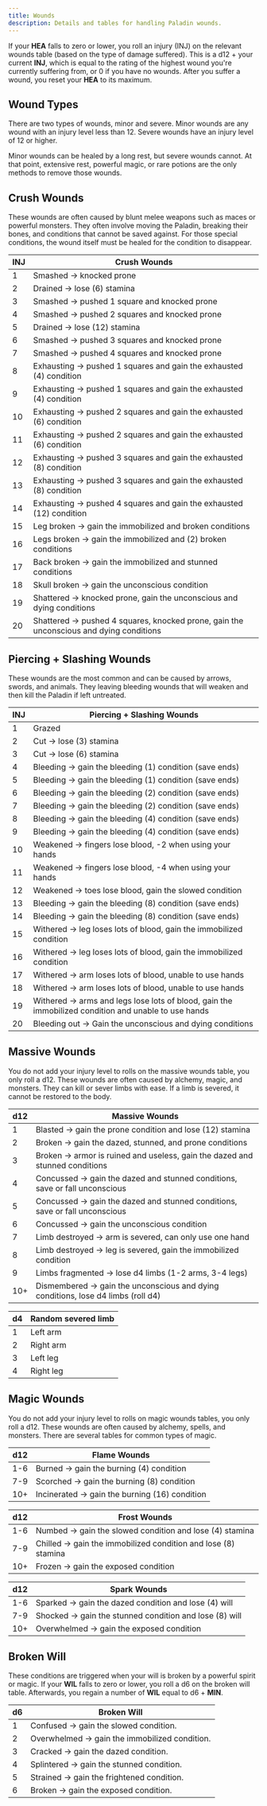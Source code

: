 ```yaml
---
title: Wounds
description: Details and tables for handling Paladin wounds.
---
```


If your **HEA** falls to zero or lower, you roll an injury (INJ) on the relevant wounds table (based on the type of damage suffered). This is a d12 + your current **INJ**, which is equal to the rating of the highest wound you're currently suffering from, or 0 if you have no wounds. After you suffer a wound, you reset your **HEA** to its maximum.

## Wound Types

There are two types of wounds, minor and severe. Minor wounds are any wound with an injury level less than 12. Severe wounds have an injury level of 12 or higher.

Minor wounds can be healed by a long rest, but severe wounds cannot. At that point, extensive rest, powerful magic, or rare potions are the only methods to remove those wounds.

## Crush Wounds

These wounds are often caused by blunt melee weapons such as maces or powerful monsters. They often involve moving the Paladin, breaking their bones, and conditions that cannot be saved against. For those special conditions, the wound itself must be healed for the condition to disappear.

| INJ | Crush Wounds                                                                           |
| --- | -------------------------------------------------------------------------------------- |
| 1   | Smashed → knocked prone                                                                |
| 2   | Drained → lose (6) stamina                                                             |
| 3   | Smashed → pushed 1 square and knocked prone                                            |
| 4   | Smashed → pushed 2 squares and knocked prone                                           |
| 5   | Drained → lose (12) stamina                                                            |
| 6   | Smashed → pushed 3 squares and knocked prone                                           |
| 7   | Smashed → pushed 4 squares and knocked prone                                           |
| 8   | Exhausting → pushed 1 squares and gain the exhausted (4) condition                     |
| 9   | Exhausting → pushed 1 squares and gain the exhausted (4) condition                     |
| 10  | Exhausting → pushed 2 squares and gain the exhausted (6) condition                     |
| 11  | Exhausting → pushed 2 squares and gain the exhausted (6) condition                     |
| 12  | Exhausting → pushed 3 squares and gain the exhausted (8) condition                     |
| 13  | Exhausting → pushed 3 squares and gain the exhausted (8) condition                     |
| 14  | Exhausting → pushed 4 squares and gain the exhausted (12) condition                    |
| 15  | Leg broken → gain the immobilized and broken conditions                                |
| 16  | Legs broken → gain the immobilized and (2) broken conditions                           |
| 17  | Back broken → gain the immobilized and stunned conditions                              |
| 18  | Skull broken → gain the unconscious condition                                          |
| 19  | Shattered → knocked prone, gain the unconscious and dying conditions                   |
| 20  | Shattered → pushed 4 squares, knocked prone, gain the unconscious and dying conditions |

## Piercing + Slashing Wounds

These wounds are the most common and can be caused by arrows, swords, and animals. They leaving bleeding wounds that will weaken and then kill the Paladin if left untreated.

| INJ | Piercing + Slashing Wounds                                                                          |
| --- | --------------------------------------------------------------------------------------------------- |
| 1   | Grazed                                                                                              |
| 2   | Cut → lose (3) stamina                                                                              |
| 3   | Cut → lose (6) stamina                                                                              |
| 4   | Bleeding → gain the bleeding (1) condition (save ends)                                              |
| 5   | Bleeding → gain the bleeding (1) condition (save ends)                                              |
| 6   | Bleeding → gain the bleeding (2) condition (save ends)                                              |
| 7   | Bleeding → gain the bleeding (2) condition (save ends)                                              |
| 8   | Bleeding → gain the bleeding (4) condition (save ends)                                              |
| 9   | Bleeding → gain the bleeding (4) condition (save ends)                                              |
| 10  | Weakened → fingers lose blood, -2 when using your hands                                             |
| 11  | Weakened → fingers lose blood, -4 when using your hands                                             |
| 12  | Weakened → toes lose blood, gain the slowed condition                                               |
| 13  | Bleeding → gain the bleeding (8) condition (save ends)                                              |
| 14  | Bleeding → gain the bleeding (8) condition (save ends)                                              |
| 15  | Withered → leg loses lots of blood, gain the immobilized condition                                  |
| 16  | Withered → leg loses lots of blood, gain the immobilized condition                                  |
| 17  | Withered → arm loses lots of blood, unable to use hands                                             |
| 18  | Withered → arm loses lots of blood, unable to use hands                                             |
| 19  | Withered → arms and legs lose lots of blood, gain the immobilized condition and unable to use hands |
| 20  | Bleeding out → Gain the unconscious and dying conditions                                            |

## Massive Wounds

You do not add your injury level to rolls on the massive wounds table, you only roll a d12. These wounds are often caused by alchemy, magic, and monsters. They can kill or sever limbs with ease. If a limb is severed, it cannot be restored to the body.

| d12 | Massive Wounds                                                                   |
| --- | -------------------------------------------------------------------------------- |
| 1   | Blasted → gain the prone condition and lose (12) stamina                         |
| 2   | Broken → gain the dazed, stunned, and prone conditions                           |
| 3   | Broken → armor is ruined and useless, gain the dazed and stunned conditions      |
| 4   | Concussed → gain the dazed and stunned conditions, save or fall unconscious      |
| 5   | Concussed → gain the dazed and stunned conditions, save or fall unconscious      |
| 6   | Concussed → gain the unconscious condition                                       |
| 7   | Limb destroyed → arm is severed, can only use one hand                           |
| 8   | Limb destroyed → leg is severed, gain the immobilized condition                  |
| 9   | Limbs fragmented → lose d4 limbs (1-2 arms, 3-4 legs)                            |
| 10+ | Dismembered → gain the unconscious and dying conditions, lose d4 limbs (roll d4) |

| d4  | Random severed limb |
| --- | ------------------- |
| 1   | Left arm            |
| 2   | Right arm           |
| 3   | Left leg            |
| 4   | Right leg           |

## Magic Wounds

You do not add your injury level to rolls on magic wounds tables, you only roll a d12. These wounds are often caused by alchemy, spells, and monsters. There are several tables for common types of magic.

| d12 | Flame Wounds                                  |
| --- | --------------------------------------------- |
| 1-6 | Burned → gain the burning (4) condition       |
| 7-9 | Scorched → gain the burning (8) condition     |
| 10+ | Incinerated → gain the burning (16) condition |

| d12 | Frost Wounds                                                  |
| --- | ------------------------------------------------------------- |
| 1-6 | Numbed → gain the slowed condition and lose (4) stamina       |
| 7-9 | Chilled → gain the immobilized condition and lose (8) stamina |
| 10+ | Frozen → gain the exposed condition                           |

| d12 | Spark Wounds                                           |
| --- | ------------------------------------------------------ |
| 1-6 | Sparked → gain the dazed condition and lose (4) will   |
| 7-9 | Shocked → gain the stunned condition and lose (8) will |
| 10+ | Overwhelmed → gain the exposed condition               |

## Broken Will

These conditions are triggered when your will is broken by a powerful spirit or magic. If your **WIL** falls to zero or lower, you roll a d6 on the broken will table. Afterwards, you regain a number of **WIL** equal to d6 + **MIN**.

| d6  | Broken Will                                   |
| --- | --------------------------------------------- |
| 1   | Confused → gain the slowed condition.         |
| 2   | Overwhelmed → gain the immobilized condition. |
| 3   | Cracked → gain the dazed condition.           |
| 4   | Splintered → gain the stunned condition.      |
| 5   | Strained → gain the frightened condition.     |
| 6   | Broken → gain the exposed condition.          |
